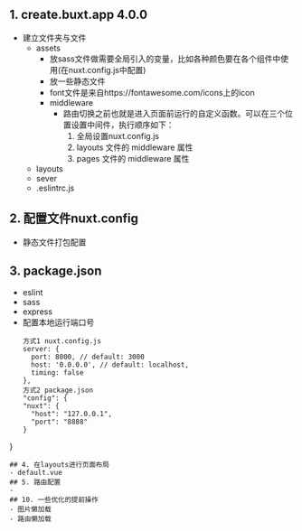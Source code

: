 ## 1. create.buxt.app 4.0.0
- 建立文件夹与文件
  - assets
    - 放sass文件做需要全局引入的变量，比如各种颜色要在各个组件中使用(在nuxt.config.js中配置)
    - 放一些静态文件
    - font文件是来自https://fontawesome.com/icons上的icon
    - middleware
      - 路由切换之前也就是进入页面前运行的自定义函数。可以在三个位置设置中间件，执行顺序如下：
        1. 全局设置nuxt.config.js
        2. layouts 文件的 middleware 属性
        3. pages 文件的 middleware 属性
  - layouts
  - sever
  - .eslintrc.js
## 2. 配置文件nuxt.config
- 静态文件打包配置
## 3. package.json
- eslint
- sass
- express
- 配置本地运行端口号
  ```
  方式1 nuxt.config.js
  server: {
    port: 8000, // default: 3000
    host: '0.0.0.0', // default: localhost,
    timing: false
  },
  方式2 package.json
  "config": {
  "nuxt": {
    "host": "127.0.0.1",
    "port": "8888"
  }
 }
  ```
## 4. 在layouts进行页面布局
- default.vue
## 5. 路由配置
- 
## 10. 一些优化的提前操作
- 图片懒加载
- 路由懒加载
